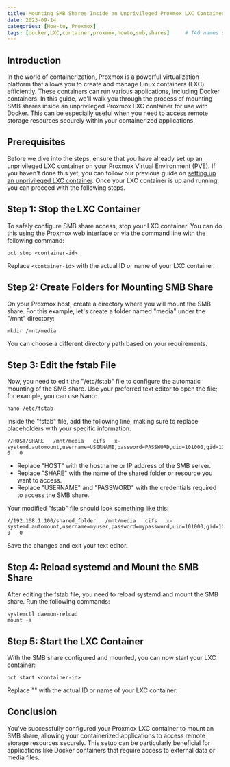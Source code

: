 ```yaml
---
title: Mounting SMB Shares Inside an Unprivileged Proxmox LXC Container for Docker
date: 2023-09-14
categories: [How-to, Proxmox]
tags: [docker,LXC,container,proxmox,howto,smb,shares]     # TAG names should always be lowercase
---
```


## Introduction

In the world of containerization, Proxmox is a powerful virtualization platform that allows you to create and manage Linux containers (LXC) efficiently. These containers can run various applications, including Docker containers. In this guide, we'll walk you through the process of mounting SMB shares inside an unprivileged Proxmox LXC container for use with Docker. This can be especially useful when you need to access remote storage resources securely within your containerized applications.

## Prerequisites

Before we dive into the steps, ensure that you have already set up an unprivileged LXC container on your Proxmox Virtual Environment (PVE). If you haven't done this yet, you can follow our previous guide on [setting up an unprivileged LXC container](https://go2engle.com/posts/UnprivilegedLXCContainerDocker/). Once your LXC container is up and running, you can proceed with the following steps.

## Step 1: Stop the LXC Container

To safely configure SMB share access, stop your LXC container. You can do this using the Proxmox web interface or via the command line with the following command:

```shell
pct stop <container-id>
```

Replace `<container-id>` with the actual ID or name of your LXC container.

## Step 2: Create Folders for Mounting SMB Share

On your Proxmox host, create a directory where you will mount the SMB share. For this example, let's create a folder named "media" under the "/mnt" directory:

```shell
mkdir /mnt/media
```

You can choose a different directory path based on your requirements.

## Step 3: Edit the fstab File

Now, you need to edit the "/etc/fstab" file to configure the automatic mounting of the SMB share. Use your preferred text editor to open the file; for example, you can use Nano:

```shell
nano /etc/fstab
```

Inside the "fstab" file, add the following line, making sure to replace placeholders with your specific information:

```shell
//HOST/SHARE   /mnt/media   cifs   x-systemd.automount,username=USERNAME,password=PASSWORD,uid=101000,gid=101000   0   0
```

- Replace "HOST" with the hostname or IP address of the SMB server.
- Replace "SHARE" with the name of the shared folder or resource you want to access.
- Replace "USERNAME" and "PASSWORD" with the credentials required to access the SMB share.

Your modified "fstab" file should look something like this:

```shell
//192.168.1.100/shared_folder   /mnt/media   cifs   x-systemd.automount,username=myuser,password=mypassword,uid=101000,gid=101000   0   0
```

Save the changes and exit your text editor.

## Step 4: Reload systemd and Mount the SMB Share

After editing the fstab file, you need to reload systemd and mount the SMB share. Run the following commands:

```shell
systemctl daemon-reload
mount -a
```

## Step 5: Start the LXC Container

With the SMB share configured and mounted, you can now start your LXC container:

```shell
pct start <container-id>
```

Replace "<container-id>" with the actual ID or name of your LXC container.

## Conclusion

You've successfully configured your Proxmox LXC container to mount an SMB share, allowing your containerized applications to access remote storage resources securely. This setup can be particularly beneficial for applications like Docker containers that require access to external data or media files.